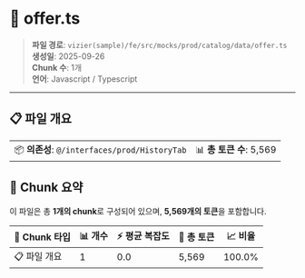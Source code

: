 # 📄 offer.ts

> **파일 경로**: `vizier(sample)/fe/src/mocks/prod/catalog/data/offer.ts`  
> **생성일**: 2025-09-26  
> **Chunk 수**: 1개  
> **언어**: Javascript / Typescript
---


## 📋 파일 개요

| | |
|--|--|
| 📦 **의존성**: `@/interfaces/prod/HistoryTab` | 📊 **총 토큰 수**: 5,569 |






## 🧩 Chunk 요약

이 파일은 총 **1개의 chunk**로 구성되어 있으며, **5,569개의 토큰**을 포함합니다.

| 🧩 Chunk 타입 | 📊 개수 | ⚡ 평균 복잡도 | 📝 총 토큰 | 📈 비율 |
|---------------|--------|-------------|----------|--------|
| 📋 파일 개요 | 1 | 0.0 | 5,569 | 100.0% |

